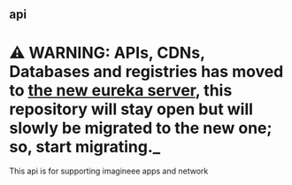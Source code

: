 ## api
# __⚠ WARNING: APIs, CDNs, Databases and registries has moved to [the new eureka server](https://github.com/eureka-imagineee-server), this repository will stay open but will slowly be migrated to the new one; so, start migrating.___
This api is for supporting imagineee apps and network
